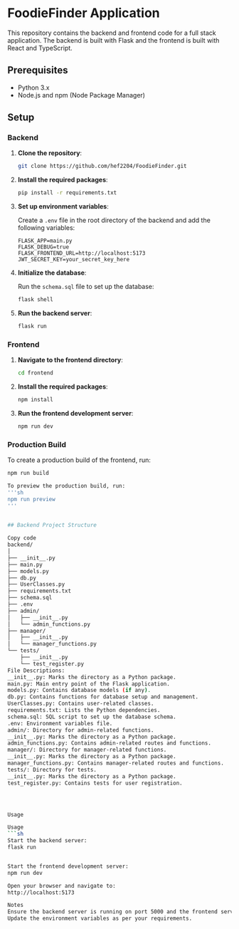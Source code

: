 # FoodieFinder Application

This repository contains the backend and frontend code for a full stack application. The backend is built with Flask and the frontend is built with React and TypeScript.

## Prerequisites

- Python 3.x
- Node.js and npm (Node Package Manager)

## Setup

### Backend

1. **Clone the repository**:

    ```sh
    git clone https://github.com/hef2204/FoodieFinder.git
    ```

2. **Install the required packages**:

    ```sh
    pip install -r requirements.txt
    ```

3. **Set up environment variables**:

    Create a `.env` file in the root directory of the backend and add the following variables:

    ```env
    FLASK_APP=main.py
    FLASK_DEBUG=true
    FLASK_FRONTEND_URL=http://localhost:5173
    JWT_SECRET_KEY=your_secret_key_here
    ```

4. **Initialize the database**:

    Run the `schema.sql` file to set up the database:

    ```sh
    flask shell
    ```

5. **Run the backend server**:

    ```sh
    flask run
    ```

### Frontend

1. **Navigate to the frontend directory**:

    ```sh
    cd frontend
    ```

2. **Install the required packages**:

    ```sh
    npm install
    ```


3. **Run the frontend development server**:

    ```sh
    npm run dev
    ```

### Production Build

To create a production build of the frontend, run:

```sh
npm run build

To preview the production build, run:
'''sh
npm run preview
'''

 
## Backend Project Structure

Copy code
backend/
│
├── __init__.py
├── main.py
├── models.py
├── db.py
├── UserClasses.py
├── requirements.txt
├── schema.sql
├── .env
├── admin/
│   ├── __init__.py
│   └── admin_functions.py
├── manager/
│   ├── __init__.py
│   └── manager_functions.py
└── tests/
    ├── __init__.py
    └── test_register.py
File Descriptions:
__init__.py: Marks the directory as a Python package.
main.py: Main entry point of the Flask application.
models.py: Contains database models (if any).
db.py: Contains functions for database setup and management.
UserClasses.py: Contains user-related classes.
requirements.txt: Lists the Python dependencies.
schema.sql: SQL script to set up the database schema.
.env: Environment variables file.
admin/: Directory for admin-related functions.
__init__.py: Marks the directory as a Python package.
admin_functions.py: Contains admin-related routes and functions.
manager/: Directory for manager-related functions.
__init__.py: Marks the directory as a Python package.
manager_functions.py: Contains manager-related routes and functions.
tests/: Directory for tests.
__init__.py: Marks the directory as a Python package.
test_register.py: Contains tests for user registration.




Usage

Usage
```sh
Start the backend server:
flask run


Start the frontend development server:
npm run dev

Open your browser and navigate to:
http://localhost:5173

Notes
Ensure the backend server is running on port 5000 and the frontend server is running on port 5173.
Update the environment variables as per your requirements.
